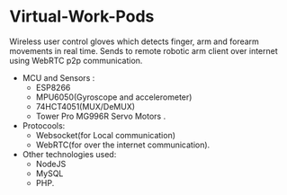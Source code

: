 # Virtual-Work-Pods
Wireless user control gloves which detects finger, arm and forearm movements in real time.
Sends to remote robotic arm client over internet using WebRTC p2p communication.  

* MCU and Sensors : 
  * ESP8266
  * MPU6050(Gyroscope and accelerometer)
  * 74HCT4051(MUX/DeMUX)
  * Tower Pro MG996R Servo Motors .    
* Protocools: 
  * Websocket(for Local communication)
  * WebRTC(for over the internet communication).    
* Other technologies used: 
  * NodeJS
  * MySQL
  * PHP.
